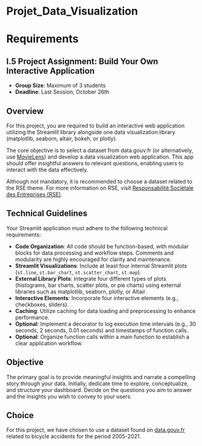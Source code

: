 # Projet_Data_Visualization

# Requirements

## I.5 Project Assignment: Build Your Own Interactive Application

- **Group Size**: Maximum of 3 students
- **Deadline**: Last Session, October 26th

## Overview

For this project, you are required to build an interactive web application utilizing the Streamlit library alongside one data visualization library (matplotlib, seaborn, altair, bokeh, or plotly).

The core objective is to select a dataset from data.gouv.fr (or alternatively, use [MovieLens](https://grouplens.org/datasets/movielens/)) and develop a data visualization web application. This app should offer insightful answers to relevant questions, enabling users to interact with the data effectively.

Although not mandatory, it is recommended to choose a dataset related to the RSE theme. For more information on RSE, visit [Responsabilité Sociétale des Entreprises (RSE)](https://www.economie.gouv.fr/entreprises/responsabilite-societale-entreprises-rse).

## Technical Guidelines

Your Streamlit application must adhere to the following technical requirements:

- **Code Organization**: All code should be function-based, with modular blocks for data processing and workflow steps. Comments and modularity are highly encouraged for clarity and maintenance.
- **Streamlit Visualizations**: Include at least four internal Streamlit plots (`st.line`, `st.bar_chart`, `st.scatter_chart`, `st.map`).
- **External Library Plots**: Integrate four different types of plots (histograms, bar charts, scatter plots, or pie charts) using external libraries such as matplotlib, seaborn, plotly, or Altair.
- **Interactive Elements**: Incorporate four interactive elements (e.g., checkboxes, sliders).
- **Caching**: Utilize caching for data loading and preprocessing to enhance performance.
- **Optional**: Implement a decorator to log execution time intervals (e.g., 30 seconds, 2 seconds, 0.01 seconds) and timestamps of function calls.
- **Optional**: Organize function calls within a main function to establish a clear application workflow.

## Objective

The primary goal is to provide meaningful insights and narrate a compelling story through your data. Initially, dedicate time to explore, conceptualize, and structure your dashboard. Decide on the questions you aim to answer and the insights you wish to convey to your users.

## Choice

For this project, we have chosen to use a dataset found on [data.gouv.fr](https://www.data.gouv.fr/fr/datasets/accidents-de-velo/) related to bicycle accidents for the period 2005-2021.
